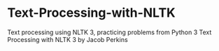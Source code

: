 # Text-Processing-with-NLTK
Text processing using NLTK 3, practicing problems from Python 3 Text Processing with NLTK 3 by Jacob Perkins
